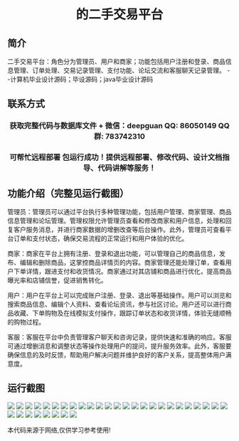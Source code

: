 <p><h1 align="center">的二手交易平台</h1></p>

## 简介
二手交易平台：角色分为管理员、用户和商家；功能包括用户注册和登录、商品信息管理、订单处理、交易记录管理、支付功能、论坛交流和客服聊天记录管理。    --计算机毕业设计源码；毕设源码；java毕业设计源码


## 联系方式
<p><h3 align="center">获取完整代码与数据库文件 + 微信：deepguan QQ: 86050149 QQ群: 783742310</h3></p>
<p><h3 align="center">可帮忙远程部署 包运行成功！提供远程部署、修改代码、设计文档指导、代码讲解等服务！</h3></p>

## 功能介绍（完整见运行截图）
管理员：管理员可以通过平台执行多种管理功能，包括用户管理、商家管理、商品信息管理和论坛管理。管理权限允许管理员查看和修改商家和用户信息，处理和回复客户服务消息，并进行商家数据的增删改查等后台操作。此外，管理员可查看平台订单和支付状态，确保交易流程的正常运行和用户体验的优化。

商家：商家在平台上拥有注册、登录和退出功能，可以管理自己的商品信息，发布、编辑和删除商品，这掌控商品详情页的内容。商家管理还能处理订单，查看用户下单详情，跟进支付和收货情况。商家通过对其店铺和商品进行优化，提高商品曝光率和店铺信誉，促进销售转化。

用户：用户在平台上可以完成账户注册、登录、退出等基础操作。用户可以浏览和搜索商品信息、编辑个人资料、查看论坛资讯，参与社区讨论。用户还可以进行商品收藏、下单购物及在线模拟支付操作，跟踪订单状态和收货详情，体验无缝顺畅的购物过程。

客服：客服在平台中负责管理客户聊天和咨询记录，提供快速和准确的响应。客服可通过增删消息和调整状态等操作处理用户的提问，提升服务效率。此外，客服要确保信息的及时反馈，帮助用户解决问题并维护良好的客户关系，提高整体用户满意度。


## 运行截图
![](https://bs-1329754181.cos.ap-shanghai.myqcloud.com/ssm/SecondHandTradingPlatform2/img/001.jpg)
![](https://bs-1329754181.cos.ap-shanghai.myqcloud.com/ssm/SecondHandTradingPlatform2/img/002.jpg)
![](https://bs-1329754181.cos.ap-shanghai.myqcloud.com/ssm/SecondHandTradingPlatform2/img/003.jpg)
![](https://bs-1329754181.cos.ap-shanghai.myqcloud.com/ssm/SecondHandTradingPlatform2/img/004.jpg)
![](https://bs-1329754181.cos.ap-shanghai.myqcloud.com/ssm/SecondHandTradingPlatform2/img/005.jpg)
![](https://bs-1329754181.cos.ap-shanghai.myqcloud.com/ssm/SecondHandTradingPlatform2/img/006.jpg)
![](https://bs-1329754181.cos.ap-shanghai.myqcloud.com/ssm/SecondHandTradingPlatform2/img/007.jpg)
![](https://bs-1329754181.cos.ap-shanghai.myqcloud.com/ssm/SecondHandTradingPlatform2/img/008.jpg)
![](https://bs-1329754181.cos.ap-shanghai.myqcloud.com/ssm/SecondHandTradingPlatform2/img/009.jpg)
![](https://bs-1329754181.cos.ap-shanghai.myqcloud.com/ssm/SecondHandTradingPlatform2/img/010.jpg)
![](https://bs-1329754181.cos.ap-shanghai.myqcloud.com/ssm/SecondHandTradingPlatform2/img/011.jpg)
![](https://bs-1329754181.cos.ap-shanghai.myqcloud.com/ssm/SecondHandTradingPlatform2/img/012.jpg)
![](https://bs-1329754181.cos.ap-shanghai.myqcloud.com/ssm/SecondHandTradingPlatform2/img/013.jpg)
![](https://bs-1329754181.cos.ap-shanghai.myqcloud.com/ssm/SecondHandTradingPlatform2/img/014.jpg)
![](https://bs-1329754181.cos.ap-shanghai.myqcloud.com/ssm/SecondHandTradingPlatform2/img/015.jpg)
![](https://bs-1329754181.cos.ap-shanghai.myqcloud.com/ssm/SecondHandTradingPlatform2/img/016.jpg)
![](https://bs-1329754181.cos.ap-shanghai.myqcloud.com/ssm/SecondHandTradingPlatform2/img/017.jpg)
![](https://bs-1329754181.cos.ap-shanghai.myqcloud.com/ssm/SecondHandTradingPlatform2/img/018.jpg)
![](https://bs-1329754181.cos.ap-shanghai.myqcloud.com/ssm/SecondHandTradingPlatform2/img/019.jpg)
![](https://bs-1329754181.cos.ap-shanghai.myqcloud.com/ssm/SecondHandTradingPlatform2/img/020.jpg)
![](https://bs-1329754181.cos.ap-shanghai.myqcloud.com/ssm/SecondHandTradingPlatform2/img/021.jpg)
![](https://bs-1329754181.cos.ap-shanghai.myqcloud.com/ssm/SecondHandTradingPlatform2/img/022.jpg)
![](https://bs-1329754181.cos.ap-shanghai.myqcloud.com/ssm/SecondHandTradingPlatform2/img/023.jpg)
![](https://bs-1329754181.cos.ap-shanghai.myqcloud.com/ssm/SecondHandTradingPlatform2/img/024.jpg)
![](https://bs-1329754181.cos.ap-shanghai.myqcloud.com/ssm/SecondHandTradingPlatform2/img/025.jpg)
![](https://bs-1329754181.cos.ap-shanghai.myqcloud.com/ssm/SecondHandTradingPlatform2/img/026.jpg)
![](https://bs-1329754181.cos.ap-shanghai.myqcloud.com/ssm/SecondHandTradingPlatform2/img/027.jpg)
![](https://bs-1329754181.cos.ap-shanghai.myqcloud.com/ssm/SecondHandTradingPlatform2/img/028.jpg)
![](https://bs-1329754181.cos.ap-shanghai.myqcloud.com/ssm/SecondHandTradingPlatform2/img/029.jpg)
![](https://bs-1329754181.cos.ap-shanghai.myqcloud.com/ssm/SecondHandTradingPlatform2/img/030.jpg)
![](https://bs-1329754181.cos.ap-shanghai.myqcloud.com/ssm/SecondHandTradingPlatform2/img/031.jpg)
![](https://bs-1329754181.cos.ap-shanghai.myqcloud.com/ssm/SecondHandTradingPlatform2/img/032.jpg)
![](https://bs-1329754181.cos.ap-shanghai.myqcloud.com/ssm/SecondHandTradingPlatform2/img/033.jpg)

<p>本代码来源于网络,仅供学习参考使用!</p>
